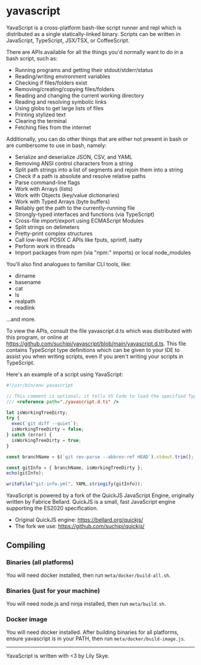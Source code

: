# yavascript

YavaScript is a cross-platform bash-like script runner and repl which is distributed as a single
statically-linked binary. Scripts can be written in JavaScript, TypeScript, JSX/TSX, or CoffeeScript.

There are APIs available for all the things you'd normally want to do in
a bash script, such as:

- Running programs and getting their stdout/stderr/status
- Reading/writing environment variables
- Checking if files/folders exist
- Removing/creating/copying files/folders
- Reading and changing the current working directory
- Reading and resolving symbolic links
- Using globs to get large lists of files
- Printing stylized text
- Clearing the terminal
- Fetching files from the internet

Additionally, you can do other things that are either not present in bash or are cumbersome to use in bash, namely:

- Serialize and deserialize JSON, CSV, and YAML
- Removing ANSI control characters from a string
- Split path strings into a list of segments and rejoin them into a string
- Check if a path is absolute and resolve relative paths
- Parse command-line flags
- Work with Arrays (lists)
- Work with Objects (key/value dictionaries)
- Work with Typed Arrays (byte buffers)
- Reliably get the path to the currently-running file
- Strongly-typed interfaces and functions (via TypeScript)
- Cross-file import/export using ECMAScript Modules
- Split strings on delimeters
- Pretty-print complex structures
- Call low-level POSIX C APIs like fputs, sprintf, isatty
- Perform work in threads
- Import packages from npm (via "npm:" imports) or local node_modules

You'll also find analogues to familiar CLI tools, like:

- dirname
- basename
- cat
- ls
- realpath
- readlink

...and more.

To view the APIs, consult the file yavascript.d.ts which was distributed with
this program, or online at https://github.com/suchipi/yavascript/blob/main/yavascript.d.ts.
This file contains TypeScript type definitions which can be given to your IDE
to assist you when writing scripts, even if you aren't writing your scripts in TypeScript.

Here's an example of a script using YavaScript:

```js
#!/usr/bin/env yavascript

// This comment is optional; it tells VS Code to load the specified TypeScript definitions.
/// <reference path="./yavascript.d.ts" />

let isWorkingTreeDirty;
try {
  exec(`git diff --quiet`);
  isWorkingTreeDirty = false;
} catch (error) {
  isWorkingTreeDirty = true;
}

const branchName = $(`git rev-parse --abbrev-ref HEAD`).stdout.trim();

const gitInfo = { branchName, isWorkingTreeDirty };
echo(gitInfo);

writeFile("git-info.yml", YAML.stringify(gitInfo));
```

YavaScript is powered by a fork of the QuickJS JavaScript Engine, originally
written by Fabrice Bellard. QuickJS is a small, fast JavaScript engine
supporting the ES2020 specification.

- Original QuickJS engine: https://bellard.org/quickjs/
- The fork we use: https://github.com/suchipi/quickjs/

## Compiling

### Binaries (all platforms)

You will need docker installed, then run `meta/docker/build-all.sh`.

### Binaries (just for your machine)

You will need node.js and ninja installed, then run `meta/build.sh`.

### Docker image

You will need docker installed. After building binaries for all platforms, ensure yavascript is in your PATH, then run `meta/docker/build-image.js`.

---

YavaScript is written with <3 by Lily Skye.
